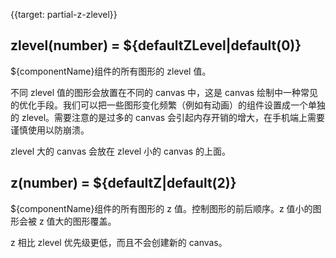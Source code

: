 {{target: partial-z-zlevel}}

## zlevel(number) = ${defaultZLevel|default(0)}

${componentName}组件的所有图形的 zlevel 值。

不同 zlevel 值的图形会放置在不同的 canvas 中，这是 canvas 绘制中一种常见的优化手段。我们可以把一些图形变化频繁（例如有动画）的组件设置成一个单独的 zlevel。需要注意的是过多的 canvas 会引起内存开销的增大，在手机端上需要谨慎使用以防崩溃。

zlevel 大的 canvas 会放在 zlevel 小的 canvas 的上面。

## z(number) = ${defaultZ|default(2)}

${componentName}组件的所有图形的 z 值。控制图形的前后顺序。z 值小的图形会被 z 值大的图形覆盖。

z 相比 zlevel 优先级更低，而且不会创建新的 canvas。
